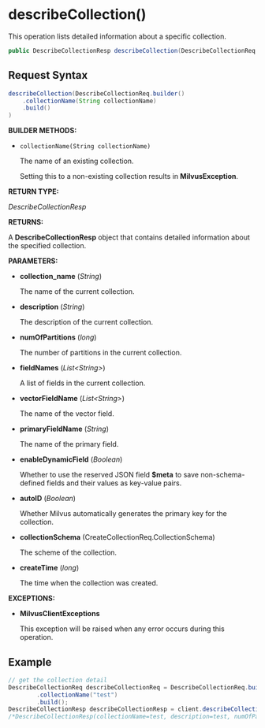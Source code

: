 # describeCollection()

This operation lists detailed information about a specific collection.

```java
public DescribeCollectionResp describeCollection(DescribeCollectionReq request)
```

## Request Syntax

```java
describeCollection(DescribeCollectionReq.builder()
    .collectionName(String collectionName)
    .build()
)
```

**BUILDER METHODS:**

- `collectionName(String collectionName)`

    The name of an existing collection.

    Setting this to a non-existing collection results in **MilvusException**.

**RETURN TYPE:**

*DescribeCollectionResp*

**RETURNS:**

A **DescribeCollectionResp** object that contains detailed information about the specified collection.

**PARAMETERS:**

- **collection_name** (*String*)

    The name of the current collection.

- **description** (*String*)

    The description of the current collection.

- **numOfPartitions** (*long*)

    The number of partitions in the current collection.

- **fieldNames** (*List\<String\>*)

    A list of fields in the current collection.

- **vectorFieldName** (*List\<String\>*)

    The name of the vector field.

- **primaryFieldName** (*String*)

    The name of the primary field.

- **enableDynamicField** (*Boolean*)

    Whether to use the reserved JSON field **$meta** to save non-schema-defined fields and their values as key-value pairs.

- **autoID** (*Boolean*)

    Whether Milvus automatically generates the primary key for the collection.

- **collectionSchema** (CreateCollectionReq.CollectionSchema)

    The scheme of the collection.

- **createTime** (*long*)

    The time when the collection was created.

**EXCEPTIONS:**

- **MilvusClientExceptions**

    This exception will be raised when any error occurs during this operation.

## Example

```java
// get the collection detail
DescribeCollectionReq describeCollectionReq = DescribeCollectionReq.builder()
        .collectionName("test")
        .build();
DescribeCollectionResp describeCollectionResp = client.describeCollection(describeCollectionReq);
/*DescribeCollectionResp(collectionName=test, description=test, numOfPartitions=1, fieldNames=[id, vector], vectorFieldName=[vector], primaryFieldName=id, enableDynamicField=false, autoID=false, collectionSchema=CreateCollectionReq.CollectionSchema(fieldSchemaList=[CreateCollectionReq.FieldSchema(name=id, description=, dataType=Int64, maxLength=65535, dimension=null, isPrimaryKey=true, isPartitionKey=false, autoID=false, elementType=null, maxCapacity=null), CreateCollectionReq.FieldSchema(name=vector, description=, dataType=FloatVector, maxLength=65535, dimension=2, isPrimaryKey=false, isPartitionKey=false, autoID=false, elementType=null, maxCapacity=null)]), createTime=0)*/

```
